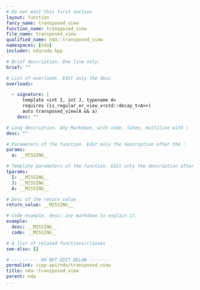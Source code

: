 ```yaml
---
# Do not edit this first section
layout: function
fancy_name: transposed_view
function_name: transposed_view
file_name: transposed_view
qualified_name: nda::transposed_view
namespaces: [nda]
includer: nda/nda.hpp

# Brief description. One line only.
brief: ""

# List of overloads. Edit only the desc
overloads:

  - signature: |
      template <int I, int J, typename A>
      requires (is_regular_or_view_v<std::decay_t<A>>)
      auto transposed_view(A && a)
    desc: ""

# Long description. Any Markdown, with code, latex, multiline with |
desc: ""

# Parameters of the function. Edit only the description after the :
params:
  a: __MISSING__

# Template parameters of the function. Edit only the description after the :
tparams:
  I: __MISSING__
  J: __MISSING__
  A: __MISSING__

# Desc of the return value
return_value: __MISSING__

# Code example. desc: any markdown to explain it.
example:
  desc: __MISSING__
  code: __MISSING__

# A list of related functions/classes
see-also: []

# ---------- DO NOT EDIT BELOW --------
permalink: /cpp-api/nda/transposed_view
title: nda::transposed_view
parent: nda
...
```



